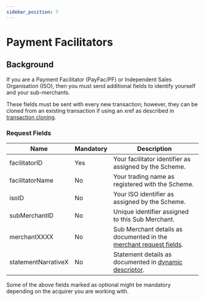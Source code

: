 ```yaml
---
sidebar_position: 7
---
```


# Payment Facilitators

## Background

If you are a Payment Facilitator (PayFac/PF) or Independent Sales Organisation (ISO), then you must send additional fields to identify yourself and your sub-merchants.

These fields must be sent with every new transaction; however, they can be cloned from an existing transaction if using an xref as described in [transaction cloning](annexes#transactionCloning).

### Request Fields 

| Name      | Mandatory | Description |
| ----------- | ----------- | ----------- |
| facilitatorID | <span class="badge badge--primary">Yes</span> | Your facilitator identifier as assigned by the Scheme.|
| facilitatorName | No | Your trading name as registered with the Scheme.|
| isoID | No | Your ISO identifier as assigned by the Scheme.|
| subMerchantID | No | Unique identifier assigned to this Sub Merchant.|
| merchantXXXX | No | Sub Merchant details as documented in the [merchant request fields](annexes#merchantRequestFields).|
| statementNarrativeX | No | Statement details as documented in [dynamic descriptor](billingdescriptor#dynamicDescriptor).|

Some of the above fields marked as optional might be mandatory depending on the acquirer you are working with. 